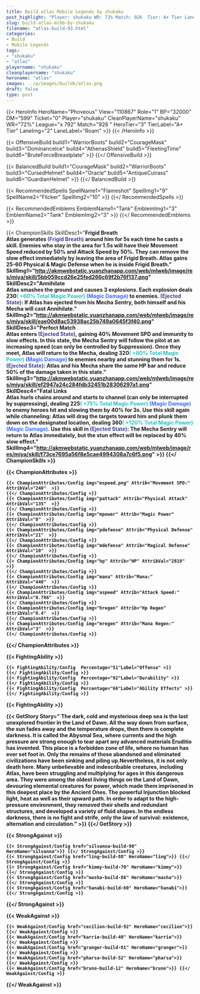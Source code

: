 ```yaml
---
title: Build atlas Mobile Legends by shukaku
post_highlight: "Player: shukaku WR: 72% Match: 926  Tier: A+ Tier Lane: Roam"
slug: build-atlas-mlbb-by-shukaku
filename: "atlas-build-93.html"
categories: 
- Build 
- Mobile Legends
tags: 
- "shukaku"
- "atlas"
playername: "shukaku"
cleanplayername: "shukaku"
heroname: "atlas"
images: ../p/images/buildk/atlas.png
draft: false
type: post
---
```


{{< HeroInfo HeroName="Phoveous" View="110867" Role="1" BP="32000" DM="599" Ticket="0" Player="shukaku" CleanPlayerName="shukaku" WR="72%" League="x 792" Match="926 " HeroTier="3" TierLabel="A+ Tier" LaneImg="2" LaneLabel="Roam" >}} {{< /HeroInfo >}}
 
{{< OffensiveBuild build1="WarriorBoots"  build2="CourageMask" build3="DominanceIce" build4="AthenasShield" build5="FleetingTime" build6="BruteForceBreastplate" >}} {{</ OffensiveBuild >}}  

{{< BalancedBuild build1="CourageMask"  build2="WarriorBoots" build3="CursedHelmet" build4="Oracle" build5="AntiqueCuirass" build6="GuardianHelmet" >}} {{</ BalancedBuild >}}  

{{< RecommendedSpells SpellName1="Flameshot" SpellImg1="9" SpellName2="Flicker" SpellImg2="10" >}} {{</ RecommendedSpells >}}   

{{< RecommendedEmblems EmblemName1="Tank" EmblemImg1="3" EmblemName2="Tank" EmblemImg2="3" >}} {{</ RecommendedEmblems >}}   

{{< ChampionSkills SkillDesc1="<b>Frigid Breath<br>Atlas generates <font color='#404495'>(Frigid Breath)</font> around him for 5s each time he casts a skill. Enemies who stay in the area for 1.5s will have their Movement Speed reduced by 50% and Attack Speed by 50%. They can remove the slow effect immediately by leaving the area of Frigid Breath. Atlas gains 25-60 Physical &amp; Magic Defense when he is inside Frigid Breath." SkillImg1="http://akmwebstatic.yuanzhanapp.com/web/mlweb/image/res/miya/skill/5bb059ccd26e25fed266c69f2b76f137.png"  SkillDesc2="<b>Annihilate<br>Atlas smashes the ground and causes 3 explosions. Each explosion deals 230<font color='#27C0C7'>( +60% Total Magic Power)</font> <font color='#3B69FF'>(Magic Damage)</font> to enemies. <font color='#404495'>(Ejected State)</font>: If Atlas has ejected from his Mecha Sentry, both himself and his Mecha will cast Annihilate." SkillImg2="http://akmwebstatic.yuanzhanapp.com/web/mlweb/image/res/miya/skill/eae00d8ac53938ac25b749a0645f3f40.png"  SkillDesc3="<b>Perfect Match<br>Atlas enters <font color='#404495'>(Ejected State)</font>, gaining 40% Movement SPD and immunity to slow effects. In this state, the Mecha Sentry will follow the pilot at an increasing speed (can only be controlled by Suppression). Once they meet, Atlas will return to the Mecha, dealing 320<font color='#27C0C7'>( +80% Total Magic Power)</font> <font color='#3B69FF'>(Magic Damage)</font> to enemies nearby and stunning them for 1s. <font color='#404495'>(Ejected State)</font>: Atlas and his Mecha share the same HP bar and reduce 50% of the damage taken in this state." SkillImg3="http://akmwebstatic.yuanzhanapp.com/web/mlweb/image/res/miya/skill/ef2947a24c284fdb32451b28306297a1.png"  SkillDesc4="<b>Fatal Links<br>Atlas hurls chains around and starts to channel (can only be interrupted by suppressing), dealing 225<font color='#27C0C7'>( +75% Total Magic Power)</font> <font color='#3B69FF'>(Magic Damage)</font> to enemy heroes hit and slowing them by 40% for 3s. Use this skill again while channeling: Atlas will drag the targets toward him and plunk them down on the designated location, dealing 360<font color='#27C0C7'>( +120% Total Magic Power)</font> <font color='#3B69FF'>(Magic Damage)</font>. Use this skill in <font color='#404495'>(Ejected State)</font>: The Mecha Sentry will return to Atlas immediately, but the stun effect will be replaced by 40% slow effect." SkillImg4="http://akmwebstatic.yuanzhanapp.com/web/mlweb/image/res/miya/skill/f73ce7695a56f8e5cae4994308a7c6f5.png"  >}} {{</ ChampionSkills >}}
	

{{< ChampionAttributes >}}

	{{< ChampionAttributes/Config img="mspeed.png" Attrib="Movement SPD:" AttribVal="240"  >}} 
	{{</ ChampionAttributes/Config >}}
	{{< ChampionAttributes/Config img="pattack" Attrib="Physical Attack" AttribVal="135"  >}} 
	{{</ ChampionAttributes/Config >}}
	{{< ChampionAttributes/Config img="mpower" Attrib="Magic Power" AttribVal="0"  >}} 
	{{</ ChampionAttributes/Config >}}
	{{< ChampionAttributes/Config img="pdefense" Attrib="Physical Defense" AttribVal="21"  >}} 
	{{</ ChampionAttributes/Config >}}
	{{< ChampionAttributes/Config img="mdefense" Attrib="Magical Defense" AttribVal="10"  >}} 
	{{</ ChampionAttributes/Config >}}
	{{< ChampionAttributes/Config img="hp" Attrib="HP" AttribVal="2819"  >}} 
	{{</ ChampionAttributes/Config >}}
	{{< ChampionAttributes/Config img="mana" Attrib="Mana:" AttribVal="440"  >}} 
	{{</ ChampionAttributes/Config >}}
	{{< ChampionAttributes/Config img="aspeed" Attrib="Attack Speed:" AttribVal="0.786"  >}} 
	{{</ ChampionAttributes/Config >}}
	{{< ChampionAttributes/Config img="hregen" Attrib="Hp Regen" AttribVal="8.4"  >}} 
	{{</ ChampionAttributes/Config >}}
	{{< ChampionAttributes/Config img="mregen" Attrib="Mana Regen:" AttribVal="3"  >}} 
	{{</ ChampionAttributes/Config >}}
	
	
{{</ ChampionAttributes >}}


{{< FightingAbility >}}

	{{< FightingAbility/Config  Percentage="51"Label="Offense" >}} 
	{{</ FightingAbility/Config >}}		
	{{< FightingAbility/Config  Percentage="92"Label="Durability" >}} 
	{{</ FightingAbility/Config >}}
	{{< FightingAbility/Config  Percentage="66"Label="Ability Effects" >}} 
	{{</ FightingAbility/Config >}}
	
{{< FightingAbility >}}

{{< GetStory Story=" The dark, cold and mysterious deep sea is the last unexplored frontier in the Land of Dawn. All the way down from surface, the sun fades away and the temperature drops, then there is complete darkness. It is called the Abysmal Sea, where currents and the high pressure are strong enough to tear apart any advanced materials Eruditio has invented. This place is a forbidden zone of life, where no human has ever set foot in. Only the remains of those abandoned and eliminated civilizations have been sinking and piling up.Nevertheless, it is not only death here. Many unbelievable and indescribable creatures, including Atlas, have been struggling and multiplying for ages in this dangerous area. They were among the oldest living things on the Land of Dawn, devouring elemental creatures for power, which made them imprisoned in this deepest place by the Ancient Ones. The powerful Injunction blocked light, heat as well as their upward path. In order to adapt to the high-pressure environment, they removed their shells and redundant structures, and developed a variety of fluid shapes. In the endless darkness, there is no fight and strife, only the law of survival: existence, alternation and circulation." >}}  {{</ GetStory >}}

{{< StrongAgainst >}}

	{{< StrongAgainst/Config href="silvanna-build-90" HeroName="silvanna">}} {{</ StrongAgainst/Config >}}
	{{< StrongAgainst/Config href="ling-build-88" HeroName="ling">}} {{</ StrongAgainst/Config >}}
	{{< StrongAgainst/Config href="kimmy-build-70" HeroName="kimmy">}} {{</ StrongAgainst/Config >}}
	{{< StrongAgainst/Config href="masha-build-86" HeroName="masha">}} {{</ StrongAgainst/Config >}}
	{{< StrongAgainst/Config href="hanabi-build-60" HeroName="hanabi">}} {{</ StrongAgainst/Config >}}
	
{{</ StrongAgainst >}}

{{< WeakAgainst >}}

	{{< WeakAgainst/Config href="cecilion-build-92" HeroName="cecilion">}} {{</ WeakAgainst/Config >}}
	{{< WeakAgainst/Config href="karrie-build-40" HeroName="karrie">}} {{</ WeakAgainst/Config >}}
	{{< WeakAgainst/Config href="granger-build-81" HeroName="granger">}} {{</ WeakAgainst/Config >}}
	{{< WeakAgainst/Config href="pharsa-build-52" HeroName="pharsa">}} {{</ WeakAgainst/Config >}}
	{{< WeakAgainst/Config href="bruno-build-12" HeroName="bruno">}} {{</ WeakAgainst/Config >}}
	
{{</ WeakAgainst >}}
